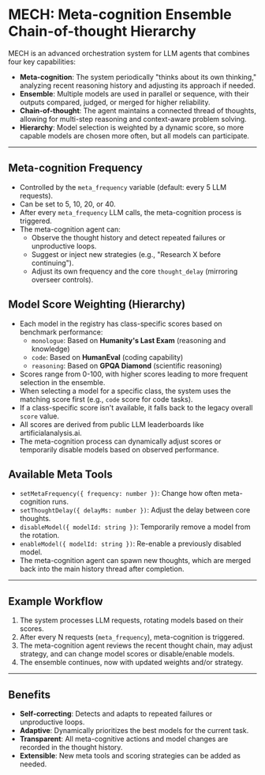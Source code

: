 # MECH: Meta-cognition Ensemble Chain-of-thought Hierarchy

MECH is an advanced orchestration system for LLM agents that combines four key capabilities:

- **Meta-cognition**: The system periodically "thinks about its own thinking," analyzing recent reasoning history and adjusting its approach if needed.
- **Ensemble**: Multiple models are used in parallel or sequence, with their outputs compared, judged, or merged for higher reliability.
- **Chain-of-thought**: The agent maintains a connected thread of thoughts, allowing for multi-step reasoning and context-aware problem solving.
- **Hierarchy**: Model selection is weighted by a dynamic score, so more capable models are chosen more often, but all models can participate.

---

## Meta-cognition Frequency

- Controlled by the `meta_frequency` variable (default: every 5 LLM requests).
- Can be set to 5, 10, 20, or 40.
- After every `meta_frequency` LLM calls, the meta-cognition process is triggered.
- The meta-cognition agent can:
    - Observe the thought history and detect repeated failures or unproductive loops.
    - Suggest or inject new strategies (e.g., "Research X before continuing").
    - Adjust its own frequency and the core `thought_delay` (mirroring overseer controls).

## Model Score Weighting (Hierarchy)

- Each model in the registry has class-specific scores based on benchmark performance:
    - `monologue`: Based on **Humanity's Last Exam** (reasoning and knowledge)
    - `code`: Based on **HumanEval** (coding capability)
    - `reasoning`: Based on **GPQA Diamond** (scientific reasoning)
- Scores range from 0-100, with higher scores leading to more frequent selection in the ensemble.
- When selecting a model for a specific class, the system uses the matching score first (e.g., `code` score for code tasks).
- If a class-specific score isn't available, it falls back to the legacy overall `score` value.
- All scores are derived from public LLM leaderboards like artificialanalysis.ai.
- The meta-cognition process can dynamically adjust scores or temporarily disable models based on observed performance.

## Available Meta Tools

- `setMetaFrequency({ frequency: number })`: Change how often meta-cognition runs.
- `setThoughtDelay({ delayMs: number })`: Adjust the delay between core thoughts.
- `disableModel({ modelId: string })`: Temporarily remove a model from the rotation.
- `enableModel({ modelId: string })`: Re-enable a previously disabled model.
- The meta-cognition agent can spawn new thoughts, which are merged back into the main history thread after completion.

---

## Example Workflow

1. The system processes LLM requests, rotating models based on their scores.
2. After every N requests (`meta_frequency`), meta-cognition is triggered.
3. The meta-cognition agent reviews the recent thought chain, may adjust strategy, and can change model scores or disable/enable models.
4. The ensemble continues, now with updated weights and/or strategy.

---

## Benefits

- **Self-correcting**: Detects and adapts to repeated failures or unproductive loops.
- **Adaptive**: Dynamically prioritizes the best models for the current task.
- **Transparent**: All meta-cognitive actions and model changes are recorded in the thought history.
- **Extensible**: New meta tools and scoring strategies can be added as needed.
